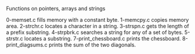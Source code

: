 Functions on pointers, arrays and strings


0-memset.c fills memory with a constant byte.
1-memcpy.c copies memory area.
2-strchr.c locates a character in a string.
3-strspn.c gets the length of a prefix substring.
4-strpbrk.c searches a string for any of a set of bytes.
5-strstr.c locates a substring.
7-print_chessboard.c prints the chessboard.
8-print_diagsums.c prints the sum of the two diagonals.
